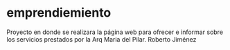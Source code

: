 # emprendiemiento
Proyecto en donde se realizara la página web para ofrecer e informar sobre los servicios prestados por la Arq Maria del Pilar. 
Roberto Jiménez